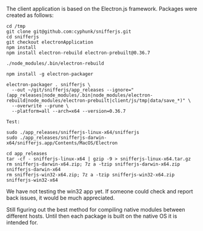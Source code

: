 The client application is based on the Electron.js framework. Packages were
created as follows:

```
cd /tmp
git clone git@github.com:cyphunk/snifferjs.git
cd snifferjs
git checkout electronApplication
npm install
npm install electron-rebuild electron-prebuilt@0.36.7

./node_modules/.bin/electron-rebuild

npm install -g electron-packager

electron-packager . snifferjs \
  --out ~/git/snifferjs/app_releases --ignore="(app_releases|node_modules/.bin|node_modules/electron-rebuild|node_modules/electron-prebuilt|client/js/tmp|data/save_*)" \
  --overwrite --prune \
  --platform=all --arch=x64 --version=0.36.7

Test:

sudo ./app_releases/snifferjs-linux-x64/snifferjs
sudo ./app_releases/snifferjs-darwin-x64/snifferjs.app/Contents/MacOS/Electron

cd app_releases
tar -cf - snifferjs-linux-x64 | gzip -9 > snifferjs-linux-x64.tar.gz
rm snifferjs-darwin-x64.zip; 7z a -tzip snifferjs-darwin-x64.zip snifferjs-darwin-x64
rm snifferjs-win32-x64.zip; 7z a -tzip snifferjs-win32-x64.zip snifferjs-win32-x64
```

We have not testing the win32 app yet. If someone could check and report back
issues, it would be much appreciated.

Still figuring out the best method for compiling native modules between different
hosts. Until then each package is built on the native OS it is intended for.
